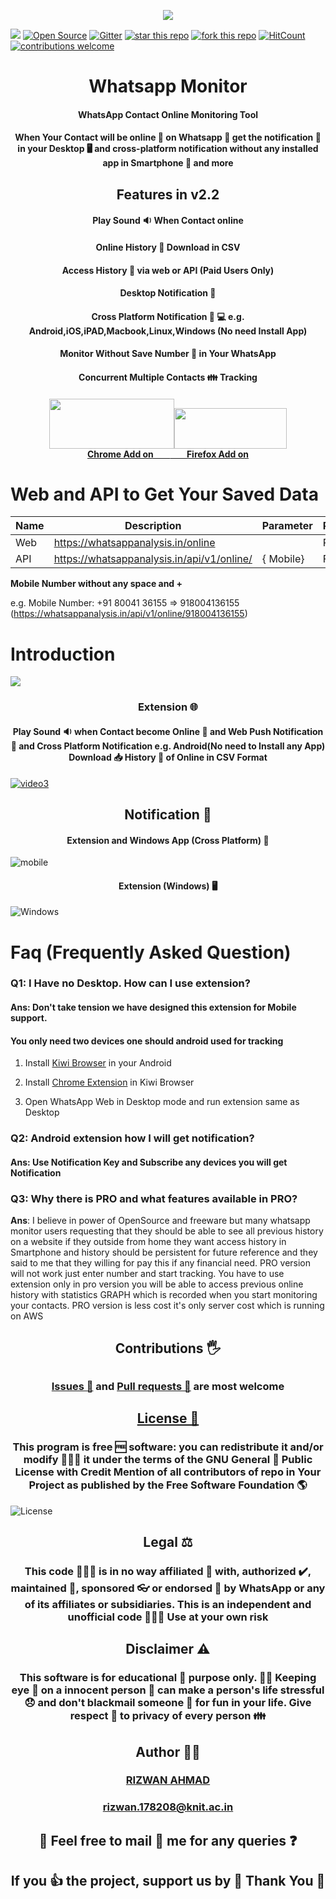 <p align="center">


<img src="https://user-images.githubusercontent.com/29729380/78868276-3ef64f00-7a60-11ea-8231-9cf08908cdf6.png" >

 [![](https://img.shields.io/badge/Browser%20Extension-WhatsApp%20Online%20Monitor-green)](https://addons.mozilla.org/en-US/firefox/addon/whatsapp-online-monitor/)
     [![Open Source](https://badges.frapsoft.com/os/v1/open-source.svg?v=103)](https://opensource.org/)
              [![Gitter](https://badges.gitter.im/whatsapp-monitor/Chat.svg)](https://gitter.im/whatsapp-monitor/Chat?utm_source=badge&utm_medium=badge&utm_campaign=pr-badge)
[![star this repo](http://githubbadges.com/star.svg?user=rizwansoaib&repo=whatsapp-monitor)](https://github.com/rizwansoaib/whatsapp-monitor)
[![fork this repo](http://githubbadges.com/fork.svg?user=rizwansoaib&repo=whatsapp-monitor)](http://github.com/rizwansoaib/whatsapp-monitor/fork)
[![HitCount](http://hits.dwyl.io/rizwansoaib/whatsapp-monitor.svg)](http://hits.dwyl.io/rizwansoaib/whatsapp-monitor)
[![contributions welcome](https://img.shields.io/badge/contributions-welcome-brightgreen.svg?style=flat)](https://github.com/dwyl/esta/issues)

  
</p>




<h1 align="center" > Whatsapp Monitor </h1>
<h4 align="center">WhatsApp Contact Online Monitoring Tool</h4>


<h4 align="center" >When Your Contact will be online 🤳 on Whatsapp 👀  get the notification 🔔 in your Desktop 🖥️ and  cross-platform notification without any installed app in Smartphone 📱 and more </h4>

<h2 align="center" > Features in v2.2 </h2>
 
 <h4 align="center">Play Sound 🔉 When Contact online</h4 >
 <h4  align="center">Online History 📜 Download in CSV</h4 >
  <h4  align="center">Access History 📡 via web or API (Paid Users Only)</h4 >
  <h4  align="center">Desktop Notification 🔔</h4 >
 <h4 align="center">Cross Platform Notification 📲 💻  e.g. Android,iOS,iPAD,Macbook,Linux,Windows (No need Install App)</h4 >
 <h4  align="center">Monitor Without Save Number 🔢 in Your WhatsApp</h4 >
  <h4  align="center">Concurrent Multiple Contacts 👪 Tracking </h4 >

 
 
 
   <h4  align="center">
 <a href="https://chrome.google.com/webstore/detail/online-monitor/emkoflhmeegjlabodebpfbkeicjppebi/"><img src="https://user-images.githubusercontent.com/29729380/84505020-a045d300-acda-11ea-9409-48e2ce88a4a1.png" height="80" width="200"></a><a href="https://addons.mozilla.org/en-US/firefox/addon/whatsapp-online-monitor/"><img src="https://user-images.githubusercontent.com/29729380/78387807-8cf0fa00-75fd-11ea-9ef4-b49550b192ca.png" height="65" width="180"></a>
 
 
 
 
 <br> 
 <a href="https://chrome.google.com/webstore/detail/online-monitor/emkoflhmeegjlabodebpfbkeicjppebi/">Chrome Add on &nbsp&nbsp&nbsp&nbsp&nbsp&nbsp         </a><a href="https://addons.mozilla.org/en-US/firefox/addon/whatsapp-online-monitor/"> &nbsp&nbsp&nbsp&nbsp      &nbsp&nbsp Firefox Add on</a>
</h4>






# Web and API to Get Your Saved Data
Name | Description | Parameter | Pricing
|---|---|---|---|
| Web|https://whatsappanalysis.in/online |   |Paid
| API|https://whatsappanalysis.in/api/v1/online/ | { Mobile} | Free

**Mobile Number without any space and +**

e.g. Mobile Number: +91 80041 36155 =>  918004136155 (https://whatsappanalysis.in/api/v1/online/918004136155)







# Introduction

[![](https://user-images.githubusercontent.com/29729380/83626193-b359f400-a5b2-11ea-87c9-ab6ab2e8376f.gif)](https://www.youtube.com/watch?v=Wwp_SAwKh0g)

<h3 align="center"> Extension 🌐 </h3>
<h4 align="center"> Play Sound 🔉 when Contact become Online 🤳  and Web  Push Notification 📳 and  Cross Platform Notification e.g. Android(No need to Install any App)  Download 📥 History 📜  of Online in CSV Format</h4>

[![video3](https://user-images.githubusercontent.com/29729380/83628741-9d4e3280-a5b6-11ea-8833-e228dfd6453b.png)
](https://www.youtube.com/watch?v=Wwp_SAwKh0g)


 

<h2 align="center"> Notification 🔕 </h2>
 
   <h4 align="center">Extension and Windows App (Cross Platform) 📳</h4>
   
![mobile](https://user-images.githubusercontent.com/29729380/74177733-5384b980-4c60-11ea-8b86-a40267588194.png)
  
   <h4 align="center">Extension (Windows) 🖥️</h4>
 
 ![Windows](https://user-images.githubusercontent.com/29729380/74180771-115e7680-4c66-11ea-9939-b9eca7e4b646.png)
  
  
  
# Faq (Frequently Asked Question)
 ### **Q1: I Have no Desktop. How can I use extension?**
   #### **Ans: Don't take tension we have designed this extension for Mobile support.**
#### **You only need two devices one should android used for tracking**

  1. Install [Kiwi Browser](https://play.google.com/store/apps/details?id=com.kiwibrowser.browser) in your Android
            
  2. Install [Chrome Extension](https://chrome.google.com/webstore/detail/online-monitor/emkoflhmeegjlabodebpfbkeicjppebi/) in Kiwi Browser
            
  3. Open WhatsApp Web in Desktop mode and run extension same as Desktop
   
  ### **Q2: Android extension how I will get notification?**
   #### **Ans: Use Notification Key and Subscribe any devices you will get Notification**
   
   ### **Q3: Why there is PRO and what features available in PRO?**
   **Ans**: I believe in power of OpenSource and freeware but many whatsapp monitor users requesting that they should be able to see all previous history on a website if they outside from home they want access history in Smartphone and history should be persistent for future reference 
   and they said to me that they willing for pay this if any financial need. 
   PRO version will not work just enter number and start tracking.
   You have to use extension only in pro version you will be able to access previous online history with statistics GRAPH
   which is recorded when you start monitoring your contacts. PRO version is less cost it's only server cost which is running on AWS


  
  
  
  
   
<h2 align="center" > Contributions 🖐️ <h2>
<h3 align="center" ><a href="https://github.com/rizwansoaib/whatsapp-monitor/issues"> Issues 🙋</a>
and <a href ="https://github.com/rizwansoaib/whatsapp-monitor/pulls"> Pull requests 📃</a> are most welcome </h3>
   
   
<h2 align="center" > <a href ="/LICENSE"> License 🧾 </a></h2>
<h3 align="center" > This program is free 🆓  software:  you can redistribute it and/or modify 👨🏻‍💻  it under the terms of 
         the GNU General 📢 Public License with Credit Mention of all contributors of repo in Your Project as published by the Free Software Foundation 🌎 </h3>

![License](https://user-images.githubusercontent.com/29729380/83224186-69c86e00-a19a-11ea-9783-37969dbf78b7.png)


<h2 align="center" > Legal ⚖️ </h2>
 <h3 align="center" >  This code 👨🏻‍💻  is in no way affiliated 🔗 with, authorized ✔️, maintained 🔀, sponsored 👓  or endorsed 👊 by WhatsApp or any of its affiliates or subsidiaries. This is an independent and unofficial code 🧑🏻‍💻 Use at your own risk </h3>
   
<h2 align="center" > Disclaimer ⚠️ </h2>
<h3 align="center" >  This software is for educational 🏫 purpose only. 🕵️‍♂️ Keeping eye 👀 on a innocent person 🙇 can make a person's life stressful 😞 and don't blackmail  someone 📴 for fun in your life. Give respect 🙏 to privacy of every person 👪 </h3>
  


   

<h2 align="center"> Author 🧑‍💻 </h2>    
<h3 align="center"> <a href="https://www.linkedin.com/in/rizwansoaib/">RIZWAN AHMAD</a> </h3>
<h3 align="center"> <a href="mailto:rizwan.178208@knit.ac.in">rizwan.178208@knit.ac.in</a>  </h3>                                    
<h2 align="center">      🤳  Feel free to mail 📨 me for any queries ❓ </h2> 
<h2 align="center"> If you 👍  the project, support us by 🌟 Thank You 🙏 </h2> 


